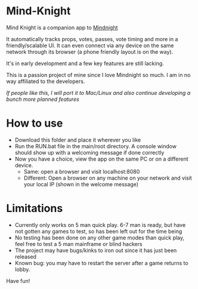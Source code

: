 
# Mind-Knight


Mind Knight is a companion app to [Mindnight](mindnightgame.com)

It automatically tracks props, votes, passes, vote timing and more in a friendly/scalable UI. It can even connect via any device on the same network through its browser (a phone friendly layout is on the way).

It's in early development and a few key features are still lacking.

This is a passion project of mine since I love Mindnight so much. I am in no way affiliated to the developers.

*If people like this, I will port it to Mac/Linux and also continue developing a bunch more planned features*

# How to use
* Download this folder and place it wherever you like
* Run the RUN.bat file in the main/root directory. A console window should show up with a welcoming message if done correctly
* Now you have a choice, view the app on the same PC or on a different device.
  * Same: open a browser and visit localhost:8080
  * Different: Open a browser on any machine on your network and visit your local IP (shown in the welcome message)

# Limitations
* Currently only works on 5 man quick play. 6-7 man is ready, but have not gotten any games to test, so has been left out for the time being
* No testing has been done on any other game modes than quick play, feel free to test a 5 man mainframe or blind hackers
* The project may have bugs/kinks to iron out since it has just been released
* Known bug: you may have to restart the server after a game returns to lobby.

Have fun!
